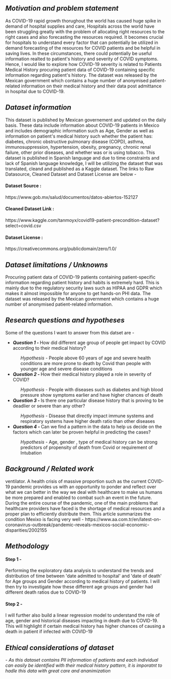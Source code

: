 <h2><i> Motivation and problem statement</i></h2>
As COVID-19 rapid growth thorughout the world has caused huge spike in demand of hospital supplies and care, Hospitals across the world have been struggling greatly with the problem of allocating right resources to the right cases and also forecasting the resources required. It becomes crucial for hospitals to understand every factor that can potentially be utilized in demand forecasting of the resources for COVID patients and be helpful in saving lives. In these circumstances, there could potentially be useful information realted to patient's history and severity of COVID symptoms.  
Hence, I would like to explore how COVID-19 severity is related to Patients Medical History procuring patient data of COVID-19 containing specific information regarding patient's history. The dataset was released by the Mexican government which contains a huge number of anonymised patient-related information on their medical history and their data post admittance in hospital due to COVID-19.


<h2> <i>Dataset information</i></h2> 
This dataset is published by Mexican governement and updated on the daily basis. These data include information about COVID-19 patients in Mexico and includes demographic information such as Age, Gender as well as information on patient's medical history such whether the patient has: diabetes, chronic obstructive pulmonary disease (COPD), asthma, immunosuppression, hypertension, obesity, pregnancy, chronic renal failure, other prior diseases, and whether was or is using tobacco. This dataset is published in Spanish language and due to time constraints and lack of Spanish language knowledge, I will be utilizing the dataset that was translated, cleand and published as a Kaggle dataset. The links to Raw Datasource, Cleaned Dataset and Dataset License are below - 
<h4>Dataset Source :</h4> https://www.gob.mx/salud/documentos/datos-abiertos-152127 
<h4>Cleaned Dataset Link :</h4> https://www.kaggle.com/tanmoyx/covid19-patient-precondition-dataset?select=covid.csv
<h4>Dataset License :</h4> https://creativecommons.org/publicdomain/zero/1.0/ 



<h2> <i>Dataset limitations / Unknowns </i></h2> 
Procuring patient data of COVID-19 patients containing patient-specific information regarding patient history and habits is extremely hard. This is mainly due to the regulatory security laws such as HIPAA and GDPR which makes it almost impossible for anyone to get hands-on PHI data. The dataset was released by the Mexican government which contains a huge number of anonymised patient-related information.

<h2> <i>Research questions and hypotheses</i> </h2>

Some of the questions I want to answer from this datset are - 
<ul>
<li> <i><b>Question 1 - </i></b> How did different age group of people get impact by COVID according to their medical history?</li>
  <ul> <i>Hypothesis - </i> People above 60 years of age and severe health conditions are more prone to death by Covid than people with younger age and severe disease conditions </ul>
<li><i><b>Question 2 - </i></b> How their medical history played a role in severity of COVID?</li>
  <ul> <i>Hypothesis -</i> People with diseases such as diabetes and high blood pressure show symptoms earlier and have higher chances of death  </ul> 
<li><i><b>Question 3 - </i></b> Is there one particular disease history that is proving to be deadlier or severe than any other?</li>
   <ul> <i>Hypothesis - </i> Disease that directly impact immune systems and respiratory systems have higher death ratio than other diseases </ul> 
<li><i><b>Question 4 - </i></b> Can we find a pattern in the data to help us decide on the factors which can later be proven helpful in predicting the cases?</li>
   <ul> <i>Hypothesis - </i> Age, gender , type of medical history can be strong predictors of propensity of death from Covid or requirement of Intubation </ul> 
</ul> 


<h2> <i>Background / Related work</i></h2> 
ventilator.
A health crisis of massive proportion such as the current COVID-19 pandemic provides us with an opportunity to ponder and reflect over what we can better in the way we deal with healthcare to make us humans be more prepared and enabled to combat such an event in the future.
During the entire course of the pandemic, one of the main problems that healthcare providers have faced is the shortage of medical resources and a proper plan to efficiently distribute them.
This article summarizes the condition Mexixo is facing very well - https://www.aa.com.tr/en/latest-on-coronavirus-outbreak/pandemic-reveals-mexicos-social-economic-disparities/2002155

<h2> <i>Methodology</i></h2> 

<h4><b>Step 1 - </h4></b> Performing the exploratory data analysis to understand the trends and distribution of time between 'date admitted to hospital' and 'date of death' for Age groups and Gender according to medical history of patients. I will then try to investigate how these different age groups and gender had different death ratios due to COVID-19 

<h4><b>Step 2 - </h4></b> I will further also build a linear regression model to understand the role of age, gender and historical diseases impacting in death due to COVID-19. This will highlight if certain medical history has higher chances of causing a death in patient if infected with COVID-19

<i><h2>Ethical considerations of dataset</h2> - As this dataset contains PII information of patients and each individual can easily be identified with their medical history pattern, it is imporatnt to hadle this data with great care and ananimization </i>
